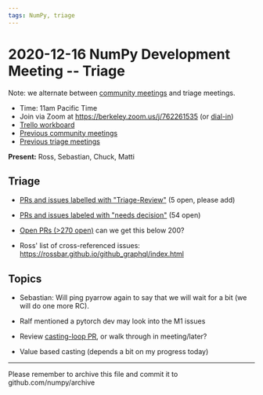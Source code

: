 ```yaml
---
tags: NumPy, triage
---
```


# 2020-12-16 NumPy Development Meeting -- Triage

Note: we alternate between [community meetings](https://hackmd.io/76o-IxCjQX2mOXO_wwkcpg) and triage meetings.

- Time: 11am Pacific Time
- Join via Zoom at https://berkeley.zoom.us/j/762261535 (or [dial-in](https://berkeley.zoom.us/u/aC3ENhycM))
- [Trello workboard](https://trello.com/b/Azg4fYZH/numpy-at-bids)
- [Previous community meetings](https://github.com/numpy/archive/tree/master/status_meetings)
- [Previous triage meetings](https://github.com/numpy/archive/tree/master/triage_meetings)


**Present:** Ross, Sebastian, Chuck, Matti


## Triage

- [PRs and issues labelled with "Triage-Review"](https://github.com/numpy/numpy/labels/Triage-review) (5 open, please add)

- [PRs and issues labeled with "needs decision"](https://github.com/numpy/numpy/labels/54%20-%20Needs%20decision) (54 open)

- [Open PRs (>270 open)](https://github.com/numpy/numpy/pulls) can we get this below 200?

- Ross' list of cross-referenced issues: https://rossbar.github.io/github_graphql/index.html



## Topics

* Sebastian: Will ping pyarrow again to say that we will wait for a bit (we will do one more RC).

- Ralf mentioned a pytorch dev may look into the M1 issues

* Review [casting-loop PR](https://github.com/numpy/numpy/pull/17863), or walk through in meeting/later?

- Value based casting (depends a bit on my progress today)



---

Please remember to archive this file and commit it to github.com/numpy/archive
